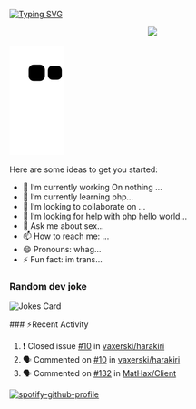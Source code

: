 

[![Typing SVG](https://readme-typing-svg.herokuapp.com?size=30&color=F7F11A&lines=rolkoz+%F0%9F%99%8F)](https://git.io/typing-svg)

<p align="center">
<img src="https://discord.c99.nl/widget/theme-2/642766253941063701.png">

![github contribution grid snake animation](https://raw.githubusercontent.com/rolkoztm/rolkoztm/output/github-contribution-grid-snake.svg)

Here are some ideas to get you started:

- 🔭 I’m currently working On nothing ...
- 🌱 I’m currently learning php...
- 👯 I’m looking to collaborate on ...
- 🤔 I’m looking for help with php hello world...
- 💬 Ask me about sex...
- 📫 How to reach me: ...
- 😄 Pronouns: whag...
- ⚡ Fun fact: im trans...

### Random dev joke
![Jokes Card](https://readme-jokes.vercel.app/api?hideBorder) 

 
 ​###​ ⚡Recent Activity

<!--START_SECTION:activity-->
1. ❗️ Closed issue [#10](https://github.com/vaxerski/harakiri/issues/10) in [vaxerski/harakiri](https://github.com/vaxerski/harakiri)
2. 🗣 Commented on [#10](https://github.com/vaxerski/harakiri/issues/10) in [vaxerski/harakiri](https://github.com/vaxerski/harakiri)
3. 🗣 Commented on [#132](https://github.com/MatHax/Client/issues/132) in [MatHax/Client](https://github.com/MatHax/Client)
<!--END_SECTION:activity-->

<!--START_SECTION:waka-->

[![spotify-github-profile](https://spotify-github-profile.vercel.app/api/view?uid=cb1lltren8sbmclxv4fl05b1l&cover_image=true&theme=default)](https://github.com/kittinan/spotify-github-profile)
